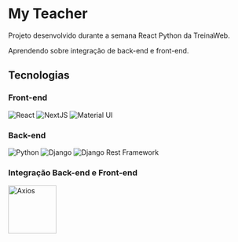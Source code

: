 # My Teacher

Projeto desenvolvido durante a semana React Python da TreinaWeb.

Aprendendo sobre integração de back-end e front-end.

## Tecnologias

### Front-end
<div>
  <img alt="React" title="React" src="https://img.shields.io/badge/React-20232A?style=for-the-badge&logo=react&logoColor=61DAFB">
  <img alt="NextJS" title="NextJS" src="https://img.shields.io/badge/next.js-000000?style=for-the-badge&logo=nextdotjs&logoColor=white">
  <img alt="Material UI" title="Material UI" src="https://img.shields.io/badge/Material%20UI-007FFF?style=for-the-badge&logo=mui&logoColor=white">
</div>

### Back-end
<div>
  <img alt="Python" title="Python" src="https://img.shields.io/badge/Python-14354C?style=for-the-badge&logo=python&logoColor=white">
  <img alt="Django" title="Django" src="https://img.shields.io/badge/Django-092E20?style=for-the-badge&logo=django&logoColor=green">
  <img alt="Django Rest Framework" title="Django Rest Framework" src="https://img.shields.io/badge/django%20rest-ff1709?style=for-the-badge&logo=django&logoColor=white">
</div>

### Integração Back-end e Front-end
<div>
  <img alt="Axios" title="Axios" src="https://user-images.githubusercontent.com/53589614/197038100-0a040627-c9e2-44a1-8bcf-d4f9bf276e68.png" width="98">
</div>

